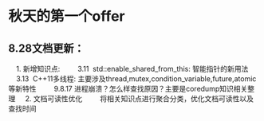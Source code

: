 # 秋天的第一个offer
## 8.28文档更新：
    1. 新增知识点: 
        3.11  std::enable_shared_from_this: 智能指针的新用法
        3.13  C++11多线程: 主要涉及thread,mutex,condition_variable,future,atomic等新特性
        9.8.17 进程崩溃？怎么样查找原因？主要是coredump知识相关整理
    2. 文档可读性优化
        将相关知识点进行聚合分类，优化文档可读性以及查找时间
